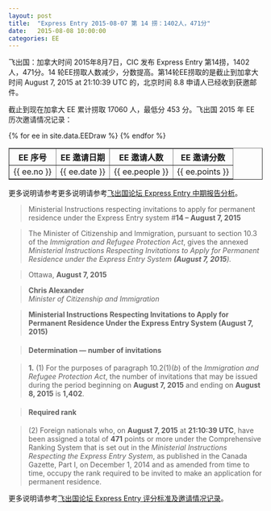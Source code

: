 ```yaml
---
layout: post
title:  "Express Entry 2015-08-07 第 14 捞：1402人，471分"
date:   2015-08-08 10:00:00
categories: EE
---
```


飞出国：加拿大时间 2015年8月7日，CIC 发布 Express Entry 第14捞，1402人，471分。14 轮EE捞取人数减少，分数提高。第14轮EE捞取的是截止到加拿大时间 August 7, 2015 at 21:10:39 UTC 的，北京时间 8.8 申请人已经收到获邀邮件。

截止到现在加拿大 EE 累计捞取 17060 人，最低分 453 分。飞出国 2015 年 EE 历次邀请情况记录：

<table border = "1" cellpadding="1" cellspacing="0">
  <tr>
    <th>EE 序号</th>
    <th>EE 邀请日期</th>
    <th>EE 邀请人数</th>
    <th>EE 邀请分数</th>
  </tr>
{% for ee in site.data.EEDraw %}
<tr>
<td> {{ ee.no }} </td>
<td> {{ ee.date }} </td>
<td> {{ ee.people }} </td>
<td> {{ ee.points }} </td>
</tr>
{% endfor %}
</table> 

更多说明请参考更多说明请参考<a href="http://bbs.fcgvisa.com/t/ee-2015-express-entry-mid-year-report/6202" target="_blank">飞出国论坛 Express Entry 中期报告分析</a>。

> Ministerial Instructions respecting invitations to apply for permanent residence under the Express Entry system #<strong>14 – August 7, 2015</strong>

> The Minister of Citizenship and Immigration, pursuant to section 10.3 of the _Immigration and Refugee Protection Act_, gives the annexed _Ministerial Instructions Respecting Invitations to Apply for Permanent Residence under the Express Entry System <strong>(August 7, 2015</strong>)._

> Ottawa, <strong>August 7, 2015</strong>

> <strong>Chris Alexander</strong>  
>  _Minister of Citizenship and Immigration_

> <strong>Ministerial Instructions Respecting Invitations to Apply for Permanent Residence Under the Express Entry System <strong>(August 7, 2015)</strong></strong>

> #### Determination — number of invitations

> **1.** (1) For the purposes of paragraph 10.2(1)(_b_) of the _Immigration and Refugee Protection Act_, the number of invitations that may be issued during the period beginning on **<strong>August 7, 2015</strong>** and ending on **<strong>August 8, 2015</strong>** is **1,402**.

> #### Required rank

> (2) Foreign nationals who, on **<strong>August 7, 2015</strong>** at **21:10:39 UTC**, have been assigned a total of **471** points or more under the Comprehensive Ranking System that is set out in the _Ministerial Instructions Respecting the Express Entry System_, as published in the Canada Gazette, Part I, on December 1, 2014 and as amended from time to time, occupy the rank required to be invited to make an application for permanent residence.

更多说明请参考<a href="http://bbs.fcgvisa.com/t/2015-express-entry-crs-ita/1710/" target="_blank">飞出国论坛 Express Entry 评分标准及邀请情况记录</a>。